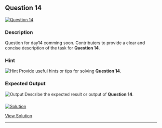 


## Question 14
<a href="https://github.com/alishgosai/Javascript-Exercise-and-Solutions/blob/master/questions/Question14.md" target="_blank">
  <img src="https://img.shields.io/badge/Question-14-purple?style=for-the-badge&logoSize=60" alt="Question 14">
</a>

### **Description**
Question for day14 comming soon.
Contributers to provide a clear and concise description of the task for **Question 14**.

### **Hint**
![Hint](https://img.shields.io/badge/Hint:-blue)
Provide useful hints or tips for solving **Question 14**.

### **Expected Output**
![Output](https://img.shields.io/badge/Output:-blue)
Describe the expected result or output of **Question 14**.

### <a href="https://github.com/alishgosai/Javascript-Exercise-and-Solutions/blob/master/solutions/Solution14.js" target="_blank">
  <img src="https://img.shields.io/badge/Solution-1f8e00?style=for-the-badge&logo=solution&logoColor=white" alt="Solution">
</a>

<a href="https://github.com/alishgosai/Javascript-Exercise-and-Solutions/blob/master/solutions/Solution14.js" target="_blank">View Solution</a>

---

